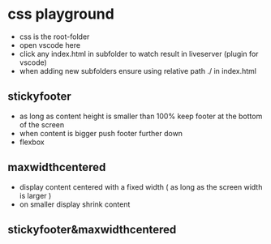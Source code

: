 # css playground
- css is the root-folder
- open vscode here
- click any index.html in subfolder to watch result in liveserver (plugin for vscode) 
- when adding new subfolders ensure using relative path ./ in index.html  

## stickyfooter
- as long as content height is smaller than 100% keep footer at the bottom of the screen
- when content is bigger push footer further down
- flexbox 

## maxwidthcentered
- display content centered with a fixed width ( as long as the screen width is larger )
- on smaller display shrink content 

## stickyfooter&maxwidthcentered

